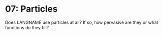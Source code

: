 # 07: Particles

Does LANGNAME use particles at all? If so, how pervasive are they or what functions do they fill?